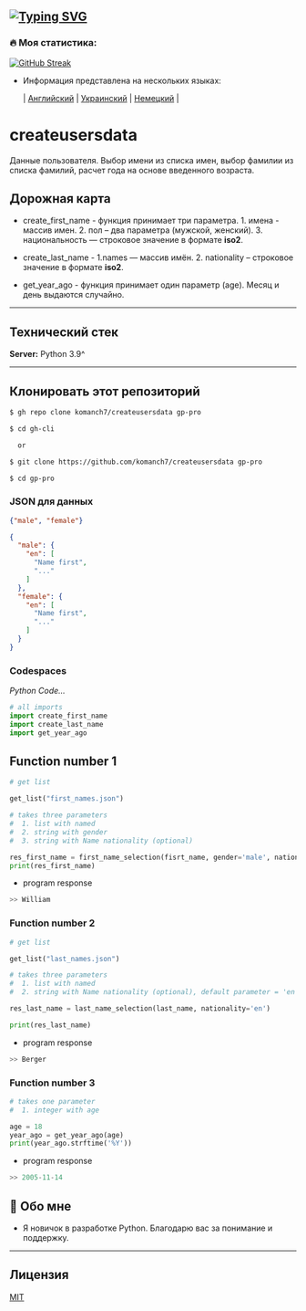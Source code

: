 [![Typing SVG](https://readme-typing-svg.herokuapp.com?color=%2336BCF7&lines=СОЗДАНИЕ+ПОЛЬЗОВАТЕЛЬСКИХ+ДАННЫХ)](https://github.com/komanch7/createusersdata)
---

### 🔥 Моя статистика:
[![GitHub Streak](https://github-readme-streak-stats.herokuapp.com/?user=komanch7&theme=dark&background=0d1117)](https://github.com/komanch7/createusersdata/pulse)

- Информация представлена на нескольких языках:
    
    | [Английский](https://github.com/komanch7/createusersdata/blob/main/README.md) |
    [Украинский](https://github.com/komanch7/createusersdata/blob/main/docs/README_UA.md) |
    [Немецкий](https://github.com/komanch7/createusersdata/blob/main/docs/README_DE.md) |

# createusersdata
Данные пользователя. Выбор имени из списка имен, выбор фамилии из списка фамилий, расчет года на основе введенного возраста.

## Дорожная карта
- create_first_name - функция принимает три параметра. 1. имена - массив имен. 2. пол – два параметра (мужской, женский). 3. национальность — строковое значение в формате __iso2__.

- create_last_name - 1.names — массив имён. 2. nationality – строковое значение в формате __iso2__.

- get_year_ago - функция принимает один параметр (age). Месяц и день выдаются случайно.

---
## Технический стек

**Server:** Python 3.9^

---

## Клонировать этот репозиторий

```sh
$ gh repo clone komanch7/createusersdata gp-pro

$ cd gh-cli

  or

$ git clone https://github.com/komanch7/createusersdata gp-pro

$ cd gp-pro
```



### JSON для данных
```json
{"male", "female"}
```
```json
{
  "male": {
    "en": [
      "Name first",
      "..."
    ]
  },
  "female": {
    "en": [
      "Name first",
      "..."
    ]
  }
}
```

### Codespaces
_Python Code..._
```python
# all imports
import create_first_name
import create_last_name
import get_year_ago
```
## Function number 1
```python
# get list

get_list("first_names.json")

# takes three parameters
#  1. list with named
#  2. string with gender
#  3. string with Name nationality (optional)

res_first_name = first_name_selection(fisrt_name, gender='male', nationality='us')
print(res_first_name)
```
- program response
```python
>> William
```
### Function number 2
```python
# get list

get_list("last_names.json")

# takes three parameters
#  1. list with named
#  2. string with Name nationality (optional), default parameter = 'en'

res_last_name = last_name_selection(last_name, nationality='en')

print(res_last_name)
```
- program response
```python
>> Berger
```
### Function number 3
```python
# takes one parameter
#  1. integer with age

age = 18
year_ago = get_year_ago(age)
print(year_ago.strftime('%Y'))
```
- program response
```python
>> 2005-11-14
```

## 🚀 Обо мне
- Я новичок в разработке Python. Благодарю вас за понимание и поддержку.
---

## Лицензия
[MIT](https://github.com/komanch7/createusersdata/LICENSE)
